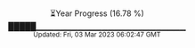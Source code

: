 <p align="center">
⏳Year Progress (16.78 %) <br>
█████▁▁▁▁▁▁▁▁▁▁▁▁▁▁▁▁▁▁▁▁▁▁▁▁▁ <br>
<sub>Updated: Fri, 03 Mar 2023 06:02:47 GMT</sub>
</p>

